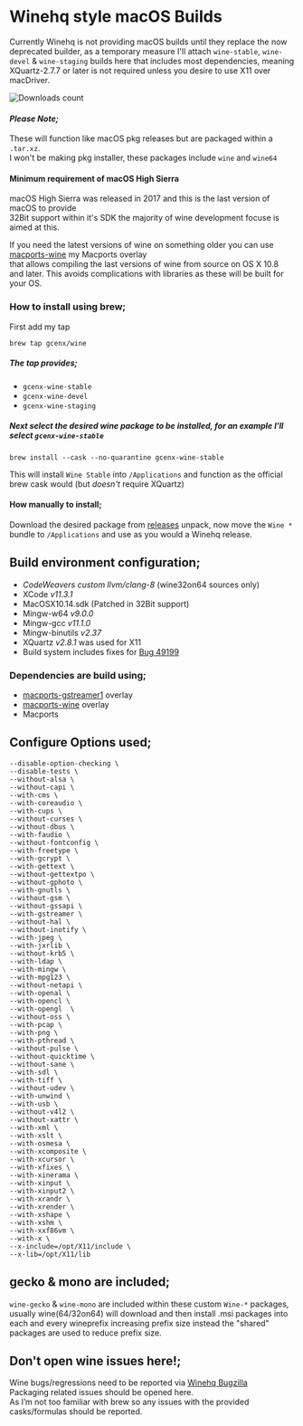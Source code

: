 # Winehq style macOS Builds

Currently Winehq is not providing macOS builds until they replace the now deprecated builder, as a temporary measure I'll attach `wine-stable`, `wine-devel` & `wine-staging` builds here that includes most dependencies, meaning XQuartz-2.7.7 or later is not required unless you desire to use X11 over macDriver.

![Downloads count](https://img.shields.io/github/downloads/gcenx/macOS_Wine_builds/total.svg)
 
#### _Please Note;_
These will function like macOS pkg releases but are packaged within a `.tar.xz`.\
I won't be making pkg installer, these packages include `wine` and `wine64`

#### Minimum requirement of macOS High Sierra
macOS High Sierra was released in 2017 and this is the last version of macOS to provide\
32Bit support within it's SDK the majority of wine development focuse is aimed at this.

If you need the latest versions of wine on something older you can use [macports-wine](https://github.com/Gcenx/macports-wine) my Macports overlay\
that allows compiling the last versions of wine from source on OS X 10.8 and later. This avoids complications with libraries as these will be built for your OS.

### How to install using brew;
First add my tap
```
brew tap gcenx/wine
```
##### The tap provides;
- `gcenx-wine-stable`
- `gcenx-wine-devel`
- `gcenx-wine-staging`

##### Next select the desired wine package to be installed, for an example I'll select `gcenx-wine-stable`
```
brew install --cask --no-quarantine gcenx-wine-stable
```
This will install `Wine Stable` into `/Applications` and function as the official brew cask would (but _doesn't_ require XQuartz)

#### How manually to install;
Download the desired package from [releases](https://github.com/Gcenx/macOS_Wine_builds/releases) unpack, now move the `Wine *` bundle to `/Applications` and use as you would a Winehq release.


## Build environment configuration;
- _CodeWeavers custom llvm/clang-8_ (wine32on64 sources only)
- XCode _v11.3.1_
- MacOSX10.14.sdk (Patched in 32Bit support)
- Mingw-w64 _v9.0.0_
- Mingw-gcc _v11.1.0_
- Mingw-binutils _v2.37_
- XQuartz _v2.8.1_ was used for X11
- Build system includes fixes for [Bug 49199](https://bugs.winehq.org/show_bug.cgi?id=49199)

### Dependencies are build using;
- [macports-gstreamer1](https://github.com/Gcenx/macports-gstreamer1) overlay
- [macports-wine](https://github.com/Gcenx/macports-wine) overlay
- Macports

## Configure Options used;
```
--disable-option-checking \
--disable-tests \
--without-alsa \
--without-capi \
--with-cms \
--with-coreaudio \
--with-cups \
--without-curses \
--without-dbus \
--with-faudio \
--without-fontconfig \
--with-freetype \
--with-gcrypt \
--with-gettext \
--without-gettextpo \
--without-gphoto \
--with-gnutls \
--without-gsm \
--without-gssapi \
--with-gstreamer \
--without-hal \
--without-inotify \
--with-jpeg \
--with-jxrlib \
--without-krb5 \
--with-ldap \
--with-mingw \
--with-mpg123 \
--without-netapi \
--with-openal \
--with-opencl \
--with-opengl  \
--without-oss \
--with-pcap \
--with-png \
--with-pthread \
--without-pulse \
--without-quicktime \
--without-sane \
--with-sdl \
--with-tiff \
--without-udev \
--with-unwind \
--with-usb \
--without-v4l2 \
--without-xattr \
--with-xml \
--with-xslt \
--with-osmesa \
--with-xcomposite \
--with-xcursor \
--with-xfixes \
--with-xinerama \
--with-xinput \
--with-xinput2 \
--with-xrandr \
--with-xrender \
--with-xshape \
--with-xshm \
--with-xxf86vm \
--with-x \
--x-include=/opt/X11/include \
--x-lib=/opt/X11/lib
```

## gecko & mono are included;
`wine-gecko` & `wine-mono` are included within these custom `Wine-*` packages, usually wine(64/32on64) will download and then install .msi packages into each and every wineprefix increasing prefix size instead the "shared" packages are used to reduce prefix size.

## Don't open wine issues here!;
Wine bugs/regressions need to be reported via [Winehq Bugzilla](https://bugs.winehq.org/)\
Packaging related issues should be opened here.\
As I’m not too familiar with brew so any issues with the provided casks/formulas should be reported.
